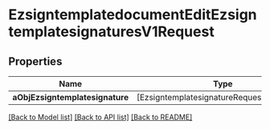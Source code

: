 # EzsigntemplatedocumentEditEzsigntemplatesignaturesV1Request

## Properties
Name | Type | Description | Notes
------------ | ------------- | ------------- | -------------
**aObjEzsigntemplatesignature** | [EzsigntemplatesignatureRequestCompound] |  | 

[[Back to Model list]](../README.md#documentation-for-models) [[Back to API list]](../README.md#documentation-for-api-endpoints) [[Back to README]](../README.md)


